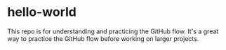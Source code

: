 # hello-world
This repo is for understanding and practicing the GitHub flow.
 It's a great way to practice the GitHub flow before working on larger projects.
